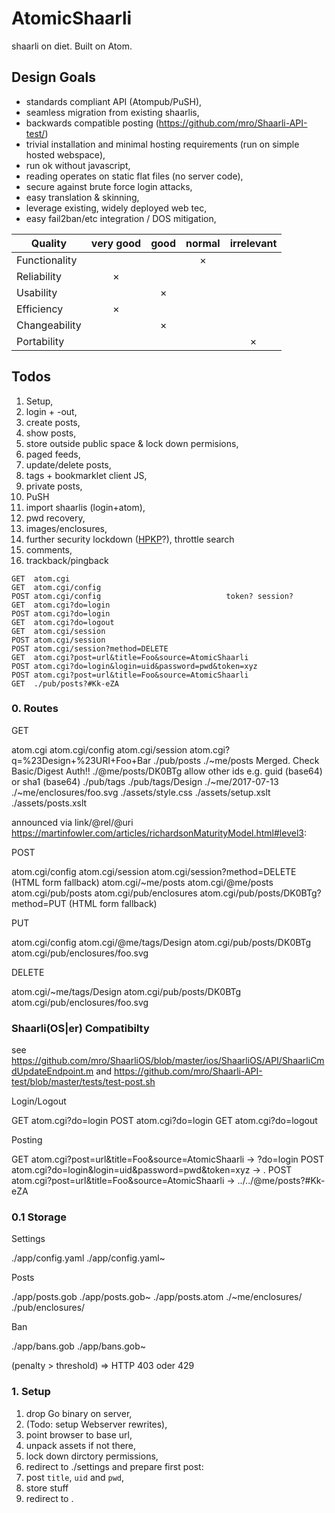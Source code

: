 
# AtomicShaarli

shaarli on diet. Built on Atom.

## Design Goals

* standards compliant API (Atompub/PuSH),
* seamless migration from existing shaarlis,
* backwards compatible posting (https://github.com/mro/Shaarli-API-test/)
* trivial installation and minimal hosting requirements (run on simple hosted webspace),
* run ok without javascript,
* reading operates on static flat files (no server code),
* secure against brute force login attacks,
* easy translation & skinning,
* leverage existing, widely deployed web tec,
* easy fail2ban/etc integration / DOS mitigation,

| Quality         | very good | good | normal | irrelevant |
|-----------------|:---------:|:----:|:------:|:----------:|
| Functionality   |           |      |    ×   |            |
| Reliability     |     ×     |      |        |            |
| Usability       |           |  ×   |        |            |
| Efficiency      |     ×     |      |        |            |
| Changeability   |           |  ×   |        |            |
| Portability     |           |      |        |     ×      |

## Todos

1. Setup,
2. login + -out,
3. create posts,
4. show posts,
5. store outside public space & lock down permisions,
6. paged feeds,
7. update/delete posts,
8. tags + bookmarklet client JS,
9. private posts,
10. PuSH
11. import shaarlis (login+atom),
12. pwd recovery,
13. images/enclosures,
14. further security lockdown ([HPKP](https://de.wikipedia.org/wiki/HTTP_Public_Key_Pinning)?), throttle search
15. comments,
16. trackback/pingback

```
GET  atom.cgi
GET  atom.cgi/config
POST atom.cgi/config 							token? session?
GET  atom.cgi?do=login
POST atom.cgi?do=login
GET  atom.cgi?do=logout
GET  atom.cgi/session
POST atom.cgi/session
POST atom.cgi/session?method=DELETE
GET  atom.cgi?post=url&title=Foo&source=AtomicShaarli
POST atom.cgi?do=login&login=uid&password=pwd&token=xyz
POST atom.cgi?post=url&title=Foo&source=AtomicShaarli
GET  ./pub/posts?#Kk-eZA
```

### 0. Routes

GET

atom.cgi
atom.cgi/config
atom.cgi/session
atom.cgi?q=%23Design+%23URI+Foo+Bar
./pub/posts
./~me/posts                    	Merged. Check Basic/Digest Auth!!
./@me/posts/DK0BTg							allow other ids e.g. guid (base64) or sha1 (base64)
./pub/tags
./pub/tags/Design
./~me/2017-07-13
./~me/enclosures/foo.svg
./assets/style.css
./assets/setup.xslt
./assets/posts.xslt

announced via link/@rel/@uri https://martinfowler.com/articles/richardsonMaturityModel.html#level3:

POST

atom.cgi/config
atom.cgi/session
atom.cgi/session?method=DELETE (HTML form fallback)
atom.cgi/~me/posts
atom.cgi/@me/posts
atom.cgi/pub/posts
atom.cgi/pub/enclosures
atom.cgi/pub/posts/DK0BTg?method=PUT (HTML form fallback)

PUT

atom.cgi/config
atom.cgi/@me/tags/Design
atom.cgi/pub/posts/DK0BTg
atom.cgi/pub/enclosures/foo.svg

DELETE

atom.cgi/~me/tags/Design
atom.cgi/pub/posts/DK0BTg
atom.cgi/pub/enclosures/foo.svg

### Shaarli(OS|er) Compatibilty

see https://github.com/mro/ShaarliOS/blob/master/ios/ShaarliOS/API/ShaarliCmdUpdateEndpoint.m
and https://github.com/mro/Shaarli-API-test/blob/master/tests/test-post.sh

Login/Logout

GET  atom.cgi?do=login
POST atom.cgi?do=login
GET  atom.cgi?do=logout

Posting

GET  atom.cgi?post=url&title=Foo&source=AtomicShaarli -> ?do=login
POST atom.cgi?do=login&login=uid&password=pwd&token=xyz -> .
POST atom.cgi?post=url&title=Foo&source=AtomicShaarli -> ../../@me/posts?#Kk-eZA

### 0.1 Storage

Settings

./app/config.yaml
./app/config.yaml~

Posts

./app/posts.gob
./app/posts.gob~
./app/posts.atom
./~me/enclosures/
./pub/enclosures/

Ban

./app/bans.gob
./app/bans.gob~

(penalty > threshold) => HTTP 403 oder 429

### 1. Setup

1. drop Go binary on server,
2. (Todo: setup Webserver rewrites),
3. point browser to base url,
4. unpack assets if not there,
6. lock down dirctory permissions,
4. redirect to ./settings and prepare first post:
5. post `title`, `uid` and `pwd`,
6. store stuff
7. redirect to .

